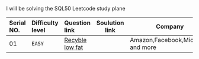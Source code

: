 I will be solving the SQL50 Leetcode study plane

| Serial NO.    | Difficulty level   | Question link                     | Soulution link            |Company   |  
| :-----------  | :----------------- | :-------------------------------- |-------------------------- |----------|
| 01            | `EASY`             | [Recyble low fat](https://leetcode.com/problems/recyclable-and-low-fat-products/?envType=study-plan-v2&envId=top-sql-50)                                                                      |                           |Amazon,Facebook,Microsoft and more |                   
